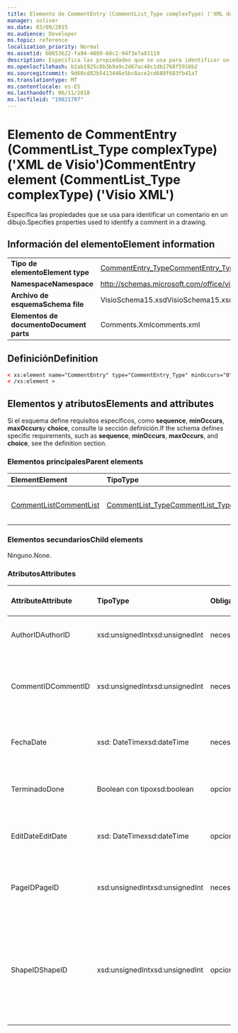```yaml
---
title: Elemento de CommentEntry (CommentList_Type complexType) ('XML de Visio')
manager: soliver
ms.date: 03/09/2015
ms.audience: Developer
ms.topic: reference
localization_priority: Normal
ms.assetid: b0653622-fa94-4889-68c2-94f3e7a83119
description: Especifica las propiedades que se usa para identificar un comentario en un dibujo.
ms.openlocfilehash: b2ab1925c8b3b9a9c2d67ac48c1db1768f5916b2
ms.sourcegitcommit: 9d60cd82b5413446e5bc8ace2cd689f683fb41a7
ms.translationtype: MT
ms.contentlocale: es-ES
ms.lasthandoff: 06/11/2018
ms.locfileid: "19821797"
---
```

# <a name="commententry-element-commentlisttype-complextype-visio-xml"></a><span data-ttu-id="1b379-103">Elemento de CommentEntry (CommentList_Type complexType) ('XML de Visio')</span><span class="sxs-lookup"><span data-stu-id="1b379-103">CommentEntry element (CommentList_Type complexType) ('Visio XML')</span></span>

<span data-ttu-id="1b379-104">Especifica las propiedades que se usa para identificar un comentario en un dibujo.</span><span class="sxs-lookup"><span data-stu-id="1b379-104">Specifies properties used to identify a comment in a drawing.</span></span>
  
## <a name="element-information"></a><span data-ttu-id="1b379-105">Información del elemento</span><span class="sxs-lookup"><span data-stu-id="1b379-105">Element information</span></span>

|||
|:-----|:-----|
|<span data-ttu-id="1b379-106">**Tipo de elemento**</span><span class="sxs-lookup"><span data-stu-id="1b379-106">**Element type**</span></span> <br/> |[<span data-ttu-id="1b379-107">CommentEntry_Type</span><span class="sxs-lookup"><span data-stu-id="1b379-107">CommentEntry_Type</span></span>](commententry_type-complextypevisio-xml.md) <br/> |
|<span data-ttu-id="1b379-108">**Namespace**</span><span class="sxs-lookup"><span data-stu-id="1b379-108">**Namespace**</span></span> <br/> |http://schemas.microsoft.com/office/visio/2012/main  <br/> |
|<span data-ttu-id="1b379-109">**Archivo de esquema**</span><span class="sxs-lookup"><span data-stu-id="1b379-109">**Schema file**</span></span> <br/> |<span data-ttu-id="1b379-110">VisioSchema15.xsd</span><span class="sxs-lookup"><span data-stu-id="1b379-110">VisioSchema15.xsd</span></span>  <br/> |
|<span data-ttu-id="1b379-111">**Elementos de documento**</span><span class="sxs-lookup"><span data-stu-id="1b379-111">**Document parts**</span></span> <br/> |<span data-ttu-id="1b379-112">Comments.Xml</span><span class="sxs-lookup"><span data-stu-id="1b379-112">comments.xml</span></span>  <br/> |
   
## <a name="definition"></a><span data-ttu-id="1b379-113">Definición</span><span class="sxs-lookup"><span data-stu-id="1b379-113">Definition</span></span>

```XML
< xs:element name="CommentEntry" type="CommentEntry_Type" minOccurs="0" maxOccurs="unbounded" >
< /xs:element >
```

## <a name="elements-and-attributes"></a><span data-ttu-id="1b379-114">Elementos y atributos</span><span class="sxs-lookup"><span data-stu-id="1b379-114">Elements and attributes</span></span>

<span data-ttu-id="1b379-115">Si el esquema define requisitos específicos, como **sequence**, **minOccurs**, **maxOccurs**y **choice**, consulte la sección definición.</span><span class="sxs-lookup"><span data-stu-id="1b379-115">If the schema defines specific requirements, such as **sequence**, **minOccurs**, **maxOccurs**, and **choice**, see the definition section.</span></span> 
  
### <a name="parent-elements"></a><span data-ttu-id="1b379-116">Elementos principales</span><span class="sxs-lookup"><span data-stu-id="1b379-116">Parent elements</span></span>

|<span data-ttu-id="1b379-117">**Element**</span><span class="sxs-lookup"><span data-stu-id="1b379-117">**Element**</span></span>|<span data-ttu-id="1b379-118">**Tipo**</span><span class="sxs-lookup"><span data-stu-id="1b379-118">**Type**</span></span>|<span data-ttu-id="1b379-119">**Descripción**</span><span class="sxs-lookup"><span data-stu-id="1b379-119">**Description**</span></span>|
|:-----|:-----|:-----|
|[<span data-ttu-id="1b379-120">CommentList</span><span class="sxs-lookup"><span data-stu-id="1b379-120">CommentList</span></span>](commentlist-element-comments_type-complextypevisio-xml.md) <br/> |[<span data-ttu-id="1b379-121">CommentList_Type</span><span class="sxs-lookup"><span data-stu-id="1b379-121">CommentList_Type</span></span>](commentlist_type-complextypevisio-xml.md) <br/> |<span data-ttu-id="1b379-122">Especifica los comentarios de un dibujo.</span><span class="sxs-lookup"><span data-stu-id="1b379-122">Specifies the comments in a drawing.</span></span>  <br/> |
   
### <a name="child-elements"></a><span data-ttu-id="1b379-123">Elementos secundarios</span><span class="sxs-lookup"><span data-stu-id="1b379-123">Child elements</span></span>

<span data-ttu-id="1b379-124">Ninguno.</span><span class="sxs-lookup"><span data-stu-id="1b379-124">None.</span></span>
  
### <a name="attributes"></a><span data-ttu-id="1b379-125">Atributos</span><span class="sxs-lookup"><span data-stu-id="1b379-125">Attributes</span></span>

|<span data-ttu-id="1b379-126">**Attribute**</span><span class="sxs-lookup"><span data-stu-id="1b379-126">**Attribute**</span></span>|<span data-ttu-id="1b379-127">**Tipo**</span><span class="sxs-lookup"><span data-stu-id="1b379-127">**Type**</span></span>|<span data-ttu-id="1b379-128">**Obligatorio**</span><span class="sxs-lookup"><span data-stu-id="1b379-128">**Required**</span></span>|<span data-ttu-id="1b379-129">**Descripción**</span><span class="sxs-lookup"><span data-stu-id="1b379-129">**Description**</span></span>|<span data-ttu-id="1b379-130">**Valores posibles**</span><span class="sxs-lookup"><span data-stu-id="1b379-130">**Possible values**</span></span>|
|:-----|:-----|:-----|:-----|:-----|
|<span data-ttu-id="1b379-131">AuthorID</span><span class="sxs-lookup"><span data-stu-id="1b379-131">AuthorID</span></span>  <br/> |<span data-ttu-id="1b379-132">xsd:unsignedInt</span><span class="sxs-lookup"><span data-stu-id="1b379-132">xsd:unsignedInt</span></span>  <br/> |<span data-ttu-id="1b379-133">necesario</span><span class="sxs-lookup"><span data-stu-id="1b379-133">required</span></span>  <br/> |<span data-ttu-id="1b379-134">Un valor basado en uno que identifica al autor.</span><span class="sxs-lookup"><span data-stu-id="1b379-134">A one-based value that identifies the author.</span></span>  <br/> |<span data-ttu-id="1b379-135">Valores del tipo xsd:unsignedInt.</span><span class="sxs-lookup"><span data-stu-id="1b379-135">Values of the xsd:unsignedInt type.</span></span>  <br/> |
|<span data-ttu-id="1b379-136">CommentID</span><span class="sxs-lookup"><span data-stu-id="1b379-136">CommentID</span></span>  <br/> |<span data-ttu-id="1b379-137">xsd:unsignedInt</span><span class="sxs-lookup"><span data-stu-id="1b379-137">xsd:unsignedInt</span></span>  <br/> |<span data-ttu-id="1b379-138">necesario</span><span class="sxs-lookup"><span data-stu-id="1b379-138">required</span></span>  <br/> |<span data-ttu-id="1b379-139">Un valor único que identifica el comentario en una página de dibujo.</span><span class="sxs-lookup"><span data-stu-id="1b379-139">A unique value that identifies the comment in a drawing page.</span></span>  <br/> |<span data-ttu-id="1b379-140">Valores del tipo xsd:unsignedInt.</span><span class="sxs-lookup"><span data-stu-id="1b379-140">Values of the xsd:unsignedInt type.</span></span>  <br/> |
|<span data-ttu-id="1b379-141">Fecha</span><span class="sxs-lookup"><span data-stu-id="1b379-141">Date</span></span>  <br/> |<span data-ttu-id="1b379-142">xsd: DateTime</span><span class="sxs-lookup"><span data-stu-id="1b379-142">xsd:dateTime</span></span>  <br/> |<span data-ttu-id="1b379-143">necesario</span><span class="sxs-lookup"><span data-stu-id="1b379-143">required</span></span>  <br/> |<span data-ttu-id="1b379-144">Especifica cuándo se creó un comentario.</span><span class="sxs-lookup"><span data-stu-id="1b379-144">Specifies when a comment was created.</span></span>  <br/> |<span data-ttu-id="1b379-145">Valores del tipo XSD: DateTime.</span><span class="sxs-lookup"><span data-stu-id="1b379-145">Values of the xsd:dateTime type.</span></span>  <br/> |
|<span data-ttu-id="1b379-146">Terminado</span><span class="sxs-lookup"><span data-stu-id="1b379-146">Done</span></span>  <br/> |<span data-ttu-id="1b379-147">Boolean con tipo</span><span class="sxs-lookup"><span data-stu-id="1b379-147">xsd:boolean</span></span>  <br/> |<span data-ttu-id="1b379-148">opcional</span><span class="sxs-lookup"><span data-stu-id="1b379-148">optional</span></span>  <br/> |<span data-ttu-id="1b379-149">Especifica el estado actual del comentario.</span><span class="sxs-lookup"><span data-stu-id="1b379-149">Specifies the current state of the comment.</span></span>  <br/> |<span data-ttu-id="1b379-150">Valores del tipo Boolean con tipo.</span><span class="sxs-lookup"><span data-stu-id="1b379-150">Values of the xsd:boolean type.</span></span>  <br/> |
|<span data-ttu-id="1b379-151">EditDate</span><span class="sxs-lookup"><span data-stu-id="1b379-151">EditDate</span></span>  <br/> |<span data-ttu-id="1b379-152">xsd: DateTime</span><span class="sxs-lookup"><span data-stu-id="1b379-152">xsd:dateTime</span></span>  <br/> |<span data-ttu-id="1b379-153">opcional</span><span class="sxs-lookup"><span data-stu-id="1b379-153">optional</span></span>  <br/> |<span data-ttu-id="1b379-154">Especifica cuándo se modificó por última vez un comentario.</span><span class="sxs-lookup"><span data-stu-id="1b379-154">Specifies when a comment was last changed.</span></span>  <br/> |<span data-ttu-id="1b379-155">Valores del tipo XSD: DateTime.</span><span class="sxs-lookup"><span data-stu-id="1b379-155">Values of the xsd:dateTime type.</span></span>  <br/> |
|<span data-ttu-id="1b379-156">PageID</span><span class="sxs-lookup"><span data-stu-id="1b379-156">PageID</span></span>  <br/> |<span data-ttu-id="1b379-157">xsd:unsignedInt</span><span class="sxs-lookup"><span data-stu-id="1b379-157">xsd:unsignedInt</span></span>  <br/> |<span data-ttu-id="1b379-158">necesario</span><span class="sxs-lookup"><span data-stu-id="1b379-158">required</span></span>  <br/> |<span data-ttu-id="1b379-159">Un valor que identifica la página de dibujo el comentario está en.</span><span class="sxs-lookup"><span data-stu-id="1b379-159">A value that identifies the drawing page the comment is on.</span></span>  <br/> |<span data-ttu-id="1b379-160">Valores del tipo xsd:unsignedInt.</span><span class="sxs-lookup"><span data-stu-id="1b379-160">Values of the xsd:unsignedInt type.</span></span>  <br/> |
|<span data-ttu-id="1b379-161">ShapeID</span><span class="sxs-lookup"><span data-stu-id="1b379-161">ShapeID</span></span>  <br/> |<span data-ttu-id="1b379-162">xsd:unsignedInt</span><span class="sxs-lookup"><span data-stu-id="1b379-162">xsd:unsignedInt</span></span>  <br/> |<span data-ttu-id="1b379-163">opcional</span><span class="sxs-lookup"><span data-stu-id="1b379-163">optional</span></span>  <br/> |<span data-ttu-id="1b379-164">Un valor que identifica la forma el comentario está en.</span><span class="sxs-lookup"><span data-stu-id="1b379-164">A value that identifies the shape the comment is on.</span></span> <span data-ttu-id="1b379-165">Si no se especifica ningún ShapeID, el comentario hace referencia a la página de dibujo.</span><span class="sxs-lookup"><span data-stu-id="1b379-165">If no ShapeID is specified, the comment refers to the drawing page.</span></span>  <br/> |<span data-ttu-id="1b379-166">Valores del tipo xsd:unsignedInt.</span><span class="sxs-lookup"><span data-stu-id="1b379-166">Values of the xsd:unsignedInt type.</span></span>  <br/> |
   

